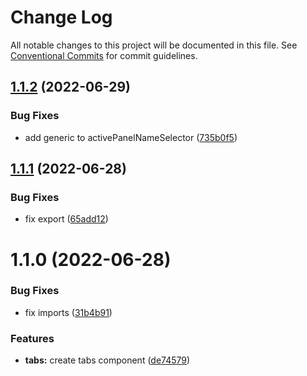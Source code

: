 # Change Log

All notable changes to this project will be documented in this file.
See [Conventional Commits](https://conventionalcommits.org) for commit guidelines.

## [1.1.2](https://github.com/SergeyBondar93/liba/compare/@cheaaa/tabs@1.1.1...@cheaaa/tabs@1.1.2) (2022-06-29)


### Bug Fixes

* add generic to activePanelNameSelector ([735b0f5](https://github.com/SergeyBondar93/liba/commit/735b0f5ed67b9069ae97e28613d727d21ea5e4f0))





## [1.1.1](https://github.com/SergeyBondar93/liba/compare/@cheaaa/tabs@1.1.0...@cheaaa/tabs@1.1.1) (2022-06-28)


### Bug Fixes

* fix export ([65add12](https://github.com/SergeyBondar93/liba/commit/65add12cab1ca23b693d961b5d570e471143489e))





# 1.1.0 (2022-06-28)


### Bug Fixes

* fix imports ([31b4b91](https://github.com/SergeyBondar93/liba/commit/31b4b91c10de109f66a8154e1c41ec385da064e9))


### Features

* **tabs:** create tabs component ([de74579](https://github.com/SergeyBondar93/liba/commit/de74579850bf525a5b701142a584eb8e147980d2))
